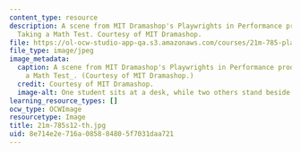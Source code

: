 ```yaml
---
content_type: resource
description: A scene from MIT Dramashop's Playwrights in Performance production of
  Taking a Math Test. Courtesy of MIT Dramashop.
file: https://ol-ocw-studio-app-qa.s3.amazonaws.com/courses/21m-785-playwrights-workshop-spring-2012/8e714e2e716a085884805f7031daa721_21m-785s12-th.jpg
file_type: image/jpeg
image_metadata:
  caption: A scene from MIT Dramashop's Playwrights in Performance production of _Taking
    a Math Test_. (Courtesy of MIT Dramashop.)
  credit: Courtesy of MIT Dramashop.
  image-alt: One student sits at a desk, while two others stand beside him, gesturing.
learning_resource_types: []
ocw_type: OCWImage
resourcetype: Image
title: 21m-785s12-th.jpg
uid: 8e714e2e-716a-0858-8480-5f7031daa721
---
```

